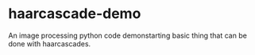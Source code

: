 # haarcascade-demo
An image processing python code demonstarting basic thing that can be done with haarcascades.
